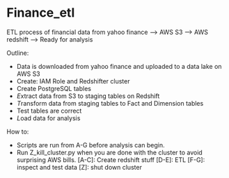 # Finance_etl
ETL process of financial data from yahoo finance --> AWS S3 --> AWS redshift --> Ready for analysis

Outline:
- Data is downloaded from yahoo finance and uploaded to a data lake on AWS S3
- Create: IAM Role and Redshifter cluster
- Create PostgreSQL tables
- *E*xtract data from S3 to staging tables on Redshift
- *T*ransform data from staging tables to Fact and Dimension tables 
- Test tables are correct
- *L*oad data for analysis

How to:
- Scripts are run from A-G before analysis can begin.
- Run Z_kill_cluster.py when you are done with the cluster to avoid surprising AWS bills.
[A-C]: Create redshift stuff
[D-E]: ETL
[F-G]: inspect and test data
[Z]: shut down cluster 